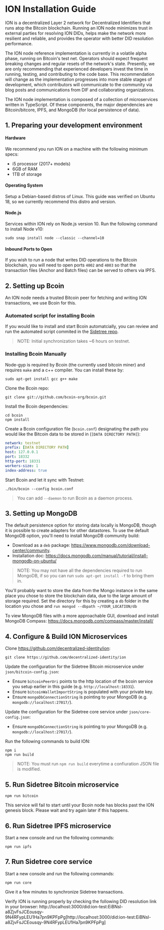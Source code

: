 # ION Installation Guide

ION is a decentralized Layer 2 network for Decentralized Identifiers that runs atop the Bitcoin blockchain. Running an ION node minimizes trust in external parties for resolving ION DIDs, helps make the network more resilient and reliable, and provides the operator with better DID resolution performance.

The ION node reference implementation is currently in a volatile alpha phase, running on Bitcoin's test net. Operators should expect frequent breaking changes and regular resets of the network's state. Presently, we are only recommending that experienced developers invest the time in running, testing, and contributing to the code base. This recommendation will change as the implementation progresses into more stable stages of development, which contributors will communicate to the community via blog posts and communications from DIF and collaborating organizations.

The ION node implementation is composed of a collection of microservices written in TypeScript. Of these components, the major dependencies are Bitcoin/bitcore, IPFS, and MongoDB (for local persistence of data).

## 1. Preparing your development environment

#### Hardware

We recommend you run ION on a machine with the following minimum specs:

- i5 processor (2017+ models)
- 6GB of RAM
- 1TB of storage

#### Operating System

Setup a Debian-based distros of Linux. This guide was verified on Ubuntu 18, so we currently recommend this distro and version. 

#### Node.js

Services within ION rely on Node.js version 10. Run the following command to install Node v10:
```
sudo snap install node --classic --channel=10
```

#### Inbound Ports to Open

If you wish to run a node that writes DID operations to the Bitcoin blockchain, you will need to open ports `4002` and `4003` so that the transaction files (Anchor and Batch files) can be served to others via IPFS.

## 2. Setting up Bcoin

An ION node needs a trusted Bitcoin peer for fetching and writing ION transactions, we use Bcoin for this.

### Automated script for installing Bcoin

If you would like to install and start Bcoin automatcially, you can review and run the automated script commited in the [Sidetree repo](https://github.com/decentralized-identity/sidetree/blob/master/lib/bitcoin/start.sh).

> NOTE: Initial synchronization takes ~6 hours on testnet.

### Installing Bcoin Manually

Node-gyp is required by Bcoin (the currently used bitcoin miner) and requires `make` and a c++ compiler. You can install these by:
```
sudo apt-get install gcc g++ make
```

Clone the Bcoin repo:
```
git clone git://github.com/bcoin-org/bcoin.git
```

Install the Bcoin dependencies:
```
cd bcoin
npm install
```

Create a Bcoin configuration file (`bcoin.conf`) designating the path you would like the Bitcoin data to be stored in (`[DATA DIRECTORY PATH]`):
```yaml
network: testnet
prefix: [DATA DIRECTORY PATH]
host: 127.0.0.1
port: 18332
http-port: 18331
workers-size: 1
index-address: true
```

Start Bcoin and let it sync with Testnet:
```
./bin/bcoin --config bcoin.conf
```
> You can add `--daemon` to run Bcoin as a daemon process.
    
## 3. Setting up MongoDB

The default persistence option for storing data locally is MongoDB, though it is possible to create adapters for other datastores. To use the default MongoDB option, you'll need to install MongoDB community build:

- Download as a `deb` package: https://www.mongodb.com/download-center/community.
- Installation doc: https://docs.mongodb.com/manual/tutorial/install-mongodb-on-ubuntu/

> NOTE: You may not have all the dependencies required to run MongoDB, if so you can run `sudo apt-get install -f` to bring them in.

You'll probably want to store the data from the Mongo instance in the same place you chose to store the blockchain data, due to the large amount of storage required. Set the directory for this by creating a `db` folder in the location you chose and `run mongod --dbpath ~/YOUR_LOCATION/db`

To view MongoDB files with a more approachable GUI, download and install MongoDB Compass: https://docs.mongodb.com/compass/master/install/

## 4. Configure & Build ION Microservices

Clone https://github.com/decentralized-identity/ion:
```
git clone https://github.com/decentralized-identity/ion
```

Update the configuration for the Sidetree Bitcoin microservice under `json/bitcoin-config.json`:

  - Ensure `bitcoinPeerUri` points to the http location of the bcoin service you setup earlier in this guide (e.g. `http://localhost:18331`).
  - Ensure `bitcoinWalletImportString` is populated with your private key.
  - Ensure `mongoDbConnectionString` is pointing to your MongoDB (e.g. `mongodb://localhost:27017/`).
  
Update the configuration for the Sidetree core service under `json/core-config.json`:

  - Ensure `mongoDbConnectionString` is pointing to your MongoDB (e.g. `mongodb://localhost:27017/`).

Run the following commands to build ION:
```
npm i
npm run build
```

> NOTE: You must run `npm run build` everytime a confiuration JSON file is modified.

## 5. Run Sidetree Bitcoin microservice
```
npm run bitcoin
```
This service will fail to start until your Bcoin node has blocks past the ION genesis block. Please wait and try again later if this happens.

## 6. Run Sidetree IPFS microservice

Start a new console and run the following commands:
```
npm run ipfs
```

## 7. Run Sidetree core service

Start a new console and run the following commands:
```
npm run core
```
Give it a few minutes to synchronize Sidetree transactions.

Verify ION is running properly by checking the following DID resolution link in your browser: http://localhost:3000/did:ion-test:EiBNsl-a8ZjvFsJCEousqy-9N4RFypLEU1Ha7pn9KPFpPg[http://localhost:3000/did:ion-test:EiBNsl-a8ZjvFsJCEousqy-9N4RFypLEU1Ha7pn9KPFpPg]
